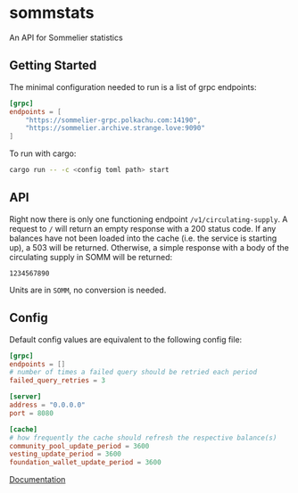 # sommstats

An API for Sommelier statistics


## Getting Started

The minimal configuration needed to run is a list of grpc endpoints:

```toml
[grpc]
endpoints = [
    "https://sommelier-grpc.polkachu.com:14190",
    "https://sommelier.archive.strange.love:9090"
]
```

To run with cargo:

```bash
cargo run -- -c <config toml path> start
```


## API

Right now there is only one functioning endpoint `/v1/circulating-supply`. A request to `/` will return an empty response with a 200 status code. If any balances have not been loaded into the cache (i.e. the service is starting up), a 503 will be returned. Otherwise, a simple response with a body of the circulating supply in SOMM will be returned:

```
1234567890
```

Units are in `SOMM`, no conversion is needed.

## Config

Default config values are equivalent to the following config file:

```toml
[grpc]
endpoints = []
# number of times a failed query should be retried each period
failed_query_retries = 3

[server]
address = "0.0.0.0"
port = 8080

[cache]
# how frequently the cache should refresh the respective balance(s)
community_pool_update_period = 3600
vesting_update_period = 3600
foundation_wallet_update_period = 3600
```


[Documentation]

[Abscissa]: https://github.com/iqlusioninc/abscissa
[Documentation]: https://docs.rs/abscissa_core/
